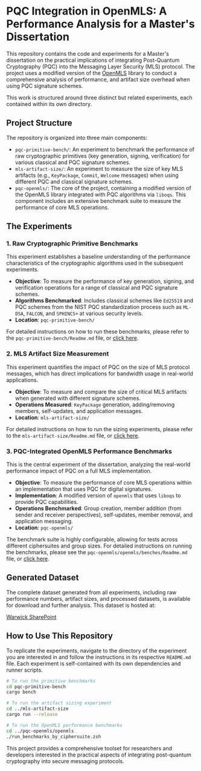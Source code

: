 # PQC Integration in OpenMLS: A Performance Analysis for a Master's Dissertation

This repository contains the code and experiments for a Master's dissertation on the practical implications of integrating Post-Quantum Cryptography (PQC) into the Messaging Layer Security (MLS) protocol. The project uses a modified version of the [OpenMLS](https://github.com/openmls/openmls) library to conduct a comprehensive analysis of performance, and artifact size overhead when using PQC signature schemes.

This work is structured around three distinct but related experiments, each contained within its own directory.

## Project Structure

The repository is organized into three main components:

-   `pqc-primitive-bench/`: An experiment to benchmark the performance of raw cryptographic primitives (key generation, signing, verification) for various classical and PQC signature schemes.
-   `mls-artifact-size/`: An experiment to measure the size of key MLS artifacts (e.g., `KeyPackage`, `Commit`, `Welcome` messages) when using different PQC and classical signature schemes.
-   `pqc-openmls/`: The core of the project, containing a modified version of the OpenMLS library integrated with PQC algorithms via `liboqs`. This component includes an extensive benchmark suite to measure the performance of core MLS operations.

## The Experiments

### 1. Raw Cryptographic Primitive Benchmarks

This experiment establishes a baseline understanding of the performance characteristics of the cryptographic algorithms used in the subsequent experiments.

-   **Objective**: To measure the performance of key generation, signing, and verification operations for a range of classical and PQC signature schemes.
-   **Algorithms Benchmarked**: Includes classical schemes like `Ed25519` and PQC schemes from the NIST PQC standardization process such as `ML-DSA`, `FALCON`, and `SPHINCS+` at various security levels.
-   **Location**: `pqc-primitive-bench/`

For detailed instructions on how to run these benchmarks, please refer to the `pqc-primitive-bench/Readme.md` file, or [click here](pqc-primitive-bench).

### 2. MLS Artifact Size Measurement

This experiment quantifies the impact of PQC on the size of MLS protocol messages, which has direct implications for bandwidth usage in real-world applications.

-   **Objective**: To measure and compare the size of critical MLS artifacts when generated with different signature schemes.
-   **Operations Measured**: `KeyPackage` generation, adding/removing members, self-updates, and application messages.
-   **Location**: `mls-artifact-size/`

For detailed instructions on how to run the sizing experiments, please refer to the `mls-artifact-size/Readme.md` file, or [click here](mls-artifact-size).

### 3. PQC-Integrated OpenMLS Performance Benchmarks

This is the central experiment of the dissertation, analyzing the real-world performance impact of PQC on a full MLS implementation.

-   **Objective**: To measure the performance of core MLS operations within an implementation that uses PQC for digital signatures.
-   **Implementation**: A modified version of `openmls` that uses `liboqs` to provide PQC capabilities.
-   **Operations Benchmarked**: Group creation, member addition (from sender and receiver perspectives), self-updates, member removal, and application messaging.
-   **Location**: `pqc-openmls/`

The benchmark suite is highly configurable, allowing for tests across different ciphersuites and group sizes. For detailed instructions on running the benchmarks, please see the `pqc-openmls/openmls/benches/Readme.md` file, or [click here](pqc-openmls/openmls/benches).

## Generated Dataset

The complete dataset generated from all experiments, including raw performance numbers, artifact sizes, and processed datasets, is available for download and further analysis. This dataset is hosted at:

[Warwick SharePoint](https://livewarwickac-my.sharepoint.com/:u:/g/personal/u5665685_live_warwick_ac_uk/EaZdFotCR0FGhwxF2__j6swBR2Jm8H8wUtLIFaN1NVufAw?e=WaLYJS)

## How to Use This Repository

To replicate the experiments, navigate to the directory of the experiment you are interested in and follow the instructions in its respective `README.md` file. Each experiment is self-contained with its own dependencies and runner scripts.

```sh
# To run the primitive benchmarks
cd pqc-primitive-bench
cargo bench

# To run the artifact sizing experiment
cd ../mls-artifact-size
cargo run --release

# To run the OpenMLS performance benchmarks
cd ../pqc-openmls/openmls
./run_benchmarks_by_ciphersuite.zsh
```

This project provides a comprehensive toolset for researchers and developers interested in the practical aspects of integrating post-quantum cryptography into secure messaging protocols.
